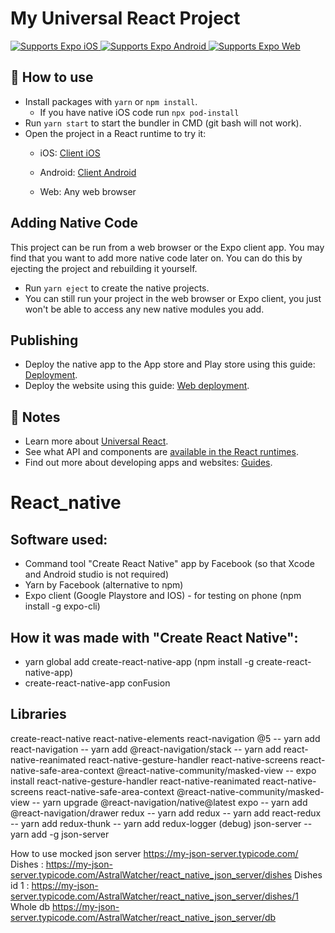 # My Universal React Project

<p>
  <!-- iOS -->
  <a href="https://itunes.apple.com/app/apple-store/id982107779">
    <img alt="Supports Expo iOS" longdesc="Supports Expo iOS" src="https://img.shields.io/badge/iOS-4630EB.svg?style=flat-square&logo=APPLE&labelColor=999999&logoColor=fff" />
  </a>
  <!-- Android -->
  <a href="https://play.google.com/store/apps/details?id=host.exp.exponent&referrer=blankexample">
    <img alt="Supports Expo Android" longdesc="Supports Expo Android" src="https://img.shields.io/badge/Android-4630EB.svg?style=flat-square&logo=ANDROID&labelColor=A4C639&logoColor=fff" />
  </a>
  <!-- Web -->
  <a href="https://docs.expo.io/workflow/web/">
    <img alt="Supports Expo Web" longdesc="Supports Expo Web" src="https://img.shields.io/badge/web-4630EB.svg?style=flat-square&logo=GOOGLE-CHROME&labelColor=4285F4&logoColor=fff" />
  </a>
</p>

## 🚀 How to use

- Install packages with `yarn` or `npm install`.
  - If you have native iOS code run `npx pod-install`
- Run `yarn start` to start the bundler in CMD (git bash will not work).
- Open the project in a React runtime to try it:
  - iOS: [Client iOS](https://itunes.apple.com/app/apple-store/id982107779)
  - Android: [Client Android](https://play.google.com/store/apps/details?id=host.exp.exponent&referrer=blankexample)
 
  - Web: Any web browser

## Adding Native Code

This project can be run from a web browser or the Expo client app. You may find that you want to add more native code later on. You can do this by ejecting the project and rebuilding it yourself.

- Run `yarn eject` to create the native projects.
- You can still run your project in the web browser or Expo client, you just won't be able to access any new native modules you add.

## Publishing

- Deploy the native app to the App store and Play store using this guide: [Deployment](https://docs.expo.io/distribution/app-stores/).
- Deploy the website using this guide: [Web deployment](https://docs.expo.io/distribution/publishing-websites/).

## 📝 Notes

- Learn more about [Universal React](https://docs.expo.io/).
- See what API and components are [available in the React runtimes](https://docs.expo.io/versions/latest/).
- Find out more about developing apps and websites: [Guides](https://docs.expo.io/guides/).

# React_native
## Software used:
- Command tool "Create React Native" app by Facebook (so that Xcode and Android studio is not required)
- Yarn by Facebook (alternative to npm)
- Expo client (Google Playstore and IOS) - for testing on phone (npm install -g expo-cli)

## How it was made with "Create React Native":
- yarn global add create-react-native-app (npm install -g create-react-native-app)
- create-react-native-app conFusion

## Libraries
create-react-native
react-native-elements
react-navigation @5
-- yarn add react-navigation
-- yarn add @react-navigation/stack
-- yarn add react-native-reanimated react-native-gesture-handler react-native-screens react-native-safe-area-context @react-native-community/masked-view
-- expo install react-native-gesture-handler react-native-reanimated react-native-screens react-native-safe-area-context @react-native-community/masked-view
-- yarn upgrade @react-navigation/native@latest
expo
-- yarn add @react-navigation/drawer
redux
-- yarn add redux
-- yarn add react-redux
-- yarn add redux-thunk
-- yarn add redux-logger (debug)
json-server
-- yarn add -g json-server 

How to use mocked json server
https://my-json-server.typicode.com/
Dishes : https://my-json-server.typicode.com/AstralWatcher/react_native_json_server/dishes
Dishes id 1 : https://my-json-server.typicode.com/AstralWatcher/react_native_json_server/dishes/1
Whole db https://my-json-server.typicode.com/AstralWatcher/react_native_json_server/db